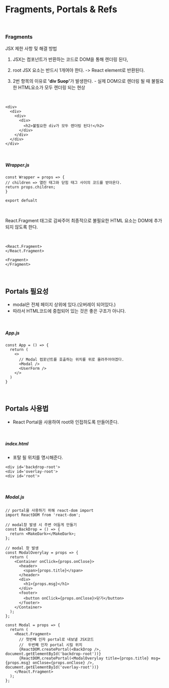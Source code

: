 # Fragments, Portals & Refs

<br>

### Fragments

JSX 제한 사항 및 해결 방법

1. JSX는 컴포넌트가 반환하는 코드로 DOM을 통해 렌더링 된다,

2. root JSX 요소는 반드시 1개여야 한다. -> React element로 반환된다.

3. 2번 항목의 이유로 <strong>'div Suop'</strong>가 발생한다. - 실제 DOM으로 렌더링 될 때 불필요한 HTML요소가 모두 렌더링 되는 현상

<br>

```
<div>
  <div>
    <div>
      <div>
        <h2>불필요한 div가 모두 렌더링 된다!</h2>
      </div>
    </div>
  </div>
</div>
```

<br>

##### Wrapper.js

```
const Wrapper = props => {
// children => 열린 태그와 닫힘 태그 사이의 코드를 받아온다.
return props.children;
}

export defualt
```

<br>

React.Fragment 태그로 감싸주어 최종적으로 불필요한 HTML 요소는 DOM에 추가되지 않도록 한다.

<br>

```
<React.Fragment>
</React.Fragment>

<Fragment>
</Fragment>
```

<br>

## Portals 필요성

- modal은 전체 페이지 상위에 있다.(오버레이 되어있다.)
- 따라서 HTML코드에 중첩되어 있는 것은 좋은 구조가 아니다.

<br>

##### App.js

```
const App = () => {
  return (
    <>
      // Modal 컴포넌트를 호출하는 위치를 위로 올려주어야겠다.
      <Modal />
      <UserForm />
    </>
  )
}
```

<br>

## Portals 사용법

- React Portal을 사용하여 root와 인접하도록 만들어준다.

<br>

##### index.html

- 포탈 될 위치를 명시해준다.

```
<div id='backdrop-root'>
<div id='overlay-root'>
<div id='root'>
```

<br>

##### Modal.js

```
// portal을 사용하기 위해 react-dom import
import ReactDOM from 'react-dom';

// modal창 발생 시 주변 어둡게 만들기
const BackDrop = () => {
  return <MakeDark></MakeDark>;
};

// modal 창 발생
const ModalOverylay = props => {
  return (
    <Container onClick={props.onClose}>
      <header>
        <span>{props.title}</span>
      </header>
      <div>
        <h1>{props.msg}</h1>
      </div>
      <footer>
        <button onClick={props.onClose}>닫기</button>
      </footer>
    </Container>
  );
};

const Modal = props => {
  return (
    <React.Fragment>
      // 첫번째 인자 portal로 내보낼 JSX코드
      //  두번째 인자 portal 시킬 위치
      {ReactDOM.createPortal(<BackDrop />, document.getElementById('backdrop-root'))}
      {ReactDOM.createPortal(<ModalOverylay title={props.title} msg={props.msg} onClose={props.onClose} />, document.getElementById('overlay-root'))}
    </React.Fragment>
  );
};
```
